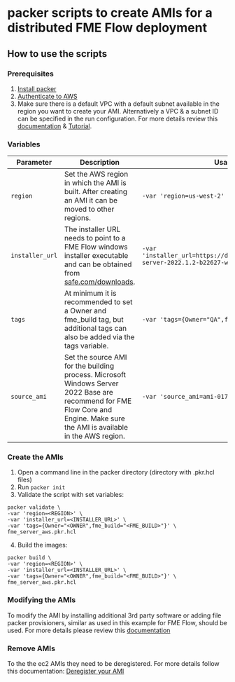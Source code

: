 # packer scripts to create AMIs for a distributed FME Flow deployment
## How to use the scripts
### Prerequisites
1. [Install packer](https://learn.hashicorp.com/tutorials/packer/get-started-install-cli?in=packer/aws-get-started)
2. [Authenticate to AWS](https://learn.hashicorp.com/tutorials/packer/aws-get-started-build-image?in=packer/aws-get-started#authenticate-to-aws)
3. Make sure there is a default VPC with a default subnet available in the region you want to create your AMI. Alternatively a VPC & a subnet ID can be specified in the run configuration. For more details review this [documentation](https://www.packer.io/plugins/builders/amazon/ebs) & [Tutorial](https://learn.hashicorp.com/tutorials/packer/aws-windows-image).
### Variables
|Parameter|Description|Usage example|
|---|---|---|
|`region`|Set the AWS region in which the AMI is built. After creating an AMI it can be moved to other regions.|`-var 'region=us-west-2'`|
|`installer_url`|The installer URL needs to point to a FME Flow windows installer executable and can be obtained from [safe.com/downloads](safe.com/downloads).|`-var 'installer_url=https://downloads.safe.com/fme/2022/fme-server-2022.1.2-b22627-win-x64.exe'`|
|`tags`|At minimum it is recommended to set a Owner and fme_build tag, but additional tags can also be added via the tags variable.|`-var 'tags={Owner="QA",fme_build="22627"}'`|
|`source_ami`|Set the source AMI for the building process. Microsoft Windows Server 2022 Base are recommend for FME Flow Core and Engine. Make sure the AMI is available in the AWS region.| `-var 'source_ami=ami-0174b6693aaeab3f6'`|
### Create the AMIs
1. Open a command line in the packer directory (directory with .pkr.hcl files)
2. Run `packer init`
3. Validate the script with set variables:
```
packer validate \
-var 'region=<REGION>' \
-var 'installer_url=<INSTALLER_URL>' \
-var 'tags={Owner="<OWNER",fme_build="<FME_BUILD>"}' \
fme_server_aws.pkr.hcl
```
4. Build the images:
```
packer build \
-var 'region=<REGION>' \
-var 'installer_url=<INSTALLER_URL>' \
-var 'tags={Owner="<OWNER",fme_build="<FME_BUILD>"}' \
fme_server_aws.pkr.hcl
```
### Modifying the AMIs
To modify the AMI by installing additional 3rd party software or adding file packer provisioners, similar as used in this example for FME Flow, should be used. For more details please review this [documentation](https://www.packer.io/docs/provisioners)

### Remove AMIs
To the the ec2 AMIs they need to be deregistered. For more details follow this documentation: [Deregister your AMI](https://docs.aws.amazon.com/AWSEC2/latest/UserGuide/deregister-ami.htmls)
 

